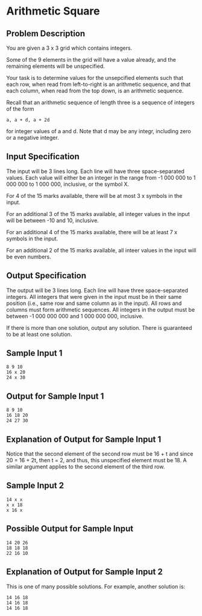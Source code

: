 # Arithmetic Square

## Problem Description
You are given a 3 x 3 grid which contains integers.

Some of the 9 elements in the grid will have a value already, and the remaining elements will be unspecified.

Your task is to determine values for the unsepcified elements such that each row, when read from left-to-right is an arithmetic sequence, and that each column, when read from the top down, is an arithmetic sequence.

Recall that an arithmetic sequence of length three is a sequence of integers of the form
```
a, a + d, a + 2d
```
for integer values of a and d. Note that d may be any integr, including zero or a negative integer.

## Input Specification
The input will be 3 lines long. Each line will have three space-separated values. Each value will either be an integer in the range from -1 000 000 to 1 000 000 to 1 000 000, inclusive, or the symbol X.

For 4 of the 15 marks available, there will be at most 3 x symbols in the input.

For an additional 3 of the 15 marks available, all integer values in the input will be between -10 and 10, inclusive.

For an additional 4 of the 15 marks available, there will be at least 7 x symbols in the input.

For an additional 2 of the 15 marks available, all inteer values in the input will be even numbers.

## Output Specification
The output will be 3 lines long. Each line will have three space-separated integers. All integers that were given in the input must be in their same position (i.e., same row and same column as in the input). All rows and columns must form arithmetic sequences. All integers in the output must be between -1 000 000 000 and 1 000 000 000, inclusive.

If there is more than one solution, output any solution. There is guaranteed to be at least one solution.

## Sample Input 1
```
8 9 10
16 x 20
24 x 30
```

## Output for Sample Input 1
```
8 9 10
16 18 20
24 27 30
```

## Explanation of Output for Sample Input 1
Notice that the second element of the second row must be 16 + t and since 20 = 16 + 2t, then t = 2, and thus, this unspecified element must be 18. A similar argument applies to the second element of the third row.

## Sample Input 2
```
14 x x
x x 18
x 16 x
```

## Possible Output for Sample Input
```
14 20 26
18 18 18
22 16 10
```

## Explanation of Output for Sample Input 2
This is one of many possible solutions. For example, another solution is:
```
14 16 18
14 16 18
14 16 18
```